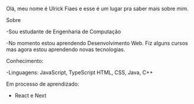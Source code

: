 Olá, meu nome é Ulrick Fiaes e esse é um lugar pra saber mais sobre mim.


Sobre

-Sou estudante de Engenharia de Computação

-No momento estou aprendendo Desenvolvimento Web. Fiz alguns cursos mas agora estou aprendendo novas tecnologias.


Conhecimento:

-Linguagens: JavaScript, TypeScript HTML, CSS, Java, C++

Em processo de aprendizado:
- React e Next
